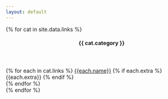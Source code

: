 ```yaml
---
layout: default
---
```


<div class="row">

  {% for cat in site.data.links %}
  <div class="col-4"> 
    <div class="card">
      <header><h4>{{ cat.category }}</h4></header>
      {% for each in cat.links %}
        <a href="{{each.url}}">{{each.name}}</a>
        {% if each.extra %}
          &emsp;{{each.extra}}
        {% endif %}
        <br>
      {% endfor %}
    </div>
  </div>
  {% endfor %}

</div>

